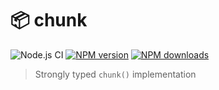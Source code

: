 # 📦 chunk

![Node.js CI](https://github.com/lolPants/chunk/workflows/Node.js%20CI/badge.svg?branch=master)
[![NPM version](https://img.shields.io/npm/v/@lolpants/chunk.svg?maxAge=3600)](https://www.npmjs.com/package/@lolpants/chunk)
[![NPM downloads](https://img.shields.io/npm/dt/@lolpants/chunk.svg?maxAge=3600)](https://www.npmjs.com/package/@lolpants/chunk)

> Strongly typed `chunk()` implementation
